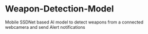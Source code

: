 # Weapon-Detection-Model
Mobile SSDNet based AI model to detect weapons from a connected webcamera and send Alert notifications
